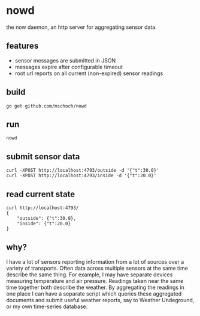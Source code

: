 # nowd

the now daemon, an http server for aggregating sensor data.

## features

* sensor messages are submitted in JSON
* messages expire after configurable timeout
* root url reports on all current (non-expired) sensor readings

## build

    go get github.com/mschoch/nowd

## run

    nowd

## submit sensor data

    curl -XPOST http://localhost:4793/outside -d '{"t":30.0}'
    curl -XPOST http://localhost:4793/inside -d '{"t":20.0}'

## read current state

    curl http://localhost:4793/
    {
    	"outside": {"t":30.0},
    	"inside": {"t":20.0}
    }

## why?

I have a lot of sensors reporting information from a lot of sources over a variety of transports.  Often data across multiple sensors at the same time describe the same thing.  For example, I may have separate devices measuring temperature and air pressure.  Readings taken near the same time together both describe the weather.  By aggregating the readings in one place I can have a separate script which queries these aggregated documents and submit useful weather reports, say to Weather Undeground, or my own time-series database.